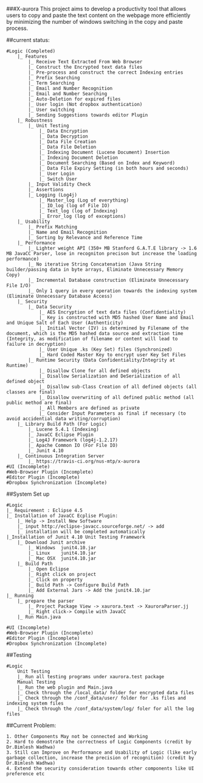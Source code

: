 ###X-aurora
This project aims to develop a productivity tool that allows users to copy and paste the text content on the webpage more efficiently by minimizing the number of windows switching in the copy and paste process. 

##current status:

	#Logic (Completed)
		|_ Features
			|_ Receive Text Extracted From Web Browser
			|_ Construct the Encrypted text data files
			|_ Pre-process and construct the correct Indexing entries
			|_ Prefix Searching
			|_ Term Searching
			|_ Email and Number Recognition
			|_ Email and Number Searching
			|_ Auto-Deletion for expired files
			|_ User login (Not dropbox authentication)
			|_ User switching
			|_ Sending Suggestions towards editor Plugin
		|_ Robustness
			|_ Unit Testing
				|_ Data Encryption
				|_ Data Decryption
				|_ Data File Creation
				|_ Data File Deletion
				|_ Indexing Document (Lucene Document) Insertion
				|_ Indexing Document Deletion
				|_ Document Searching (Based on Index and Keyword)
				|_ Data File Expiry Setting (in both hours and seconds)
				|_ User Login
				|_ Switch User
			|_ Input Validity Check
			|_ Assertions
			|_ Logging (Log4j)
				|_ Master_log (Log of everything)
				|_ IO_log (log of File IO)
				|_ Text_log (log of Indexing)
				|_ Error_log (log of exceptions)
		|_ Usability
			|_ Prefix Matching
			|_ Name and Email Recognition
			|_ Sorting by Relevance and Reference Time
		|_ Performance
			|_ Lighter weight API (350+ MB Stanford G.A.T.E library -> 1.6 MB JavaCC Parser, lose in recogniton precison but increase the loading performance)
			|_ No iterative String Concatenation (Java String builder/passing data in byte arrays, Eliminate Unnecessary Memory Copy)
			|_ Incremental Database construction (Eliminate Unnecessary File I/O)
			|_ Only 1 query in every operation towards the indexing system (Eliminate Unnecessary Database Access)
		|_ Security
			|_ Data Security 
				|_ AES Encryption of text data files (Confidentiality)
				|_ Key is constructed with MD5 hashed User Name and Email and Unique Salt of Each User (Authenticity)
				|_ Initial Vector (IV) is determined by Filename of the document, which is the MD5 hashed data source and extraction time (Integrity, as modification of filename or content will lead to failure in decryption)
				|_ User Unique .ks (Key Set) files (Synchronized)
				|_ Hard Coded Master Key to encrypt user Key Set Files
			|_ Runtime Security (Data Confidentiality/Integrity at Runtime)
				|_ Disallow Clone for all defined objects
				|_ Disallow Serialization and DeSerialization of all defined object
				|_ Disallow sub-Class Creation of all defined objects (all classes are final)
				|_ Disallow overwriting of all defined public method (all public method are final)
				|_ All Members are defined as private
				|_ Consider Input Parameters as final if necessary (to avoid accidential data writing/corruption)
		|_ Library Build Path (For Logic)
			|_ Lucene 5.4.1 (Indexing)
			|_ JavaCC Eclipse Plugin
			|_ Log4J Framework (log4j-1.2.17)
			|_ Apache Common IO (For File IO)
			|_ Junit 4.10
		|_ Continuous Integration Server
			|_ https://travis-ci.org/nus-mtp/x-aurora
	#UI (Incomplete)
	#Web-Browser Plugin (Incomplete)
	#Editor Plugin (Incomplete)
	#Dropbox Synchronization (Incomplete)

##System Set up

	#Logic
	|_ Requirement : Eclipse 4.5
	|_ Installation of JavaCC Ecplise Plugin:
		|_ Help -> Install New Software
		|_ input http://eclipse-javacc.sourceforge.net/ -> add
		|_ installation will be completed automatically
	|_Installation of Junit 4.10 Unit Testing Framework
		|_ Download Junit archive
			|_ Windows	junit4.10.jar
			|_ Linux	junit4.10.jar
			|_ Mac OSX	junit4.10.jar
		|_ Build Path
			|_ Open Eclipse
			|_ Right click on project
			|_ Click on property
			|_ Build Path -> Configure Build Path
			|_ Add External Jars -> Add the junit4.10.jar
	|_ Running
		|_ prepare the parser
			|_ Project Package View -> xaurora.text -> XauroraParser.jj
			|_ Right click-> Compile with JavaCC
		|_ Run Main.java

	#UI (Incomplete)
	#Web-Browser Plugin (Incomplete)
	#Editor Plugin (Incomplete)
	#Dropbox Synchronization (Incomplete)

##Testing

	#Logic
		Unit Testing
		|_ Run all testing programs under xaurora.test package
		Manual Testing
		|_ Run the web plugin and Main.java
		|_ Check through the /local_data/ folder for encrypted data files
		|_ Check through the /conf_data/user/ folder for .ks files and indexing system files
		|_ Check through the /conf_data/system/log/ foler for all the log files

##Current Problem:

	1. Other Components May not be connected and Working
	2. Hard to demostrate the correctness of Logic Components (credit by Dr.Bimlesh Wadhwa)
	3. Still can Improve on Performance and Usability of Logic (like early garbage collection, increase the precision of recognition) (credit by Dr.Bimlesh Wadhwa)
	4. Extend the security consideration towards other components like UI preference etc
